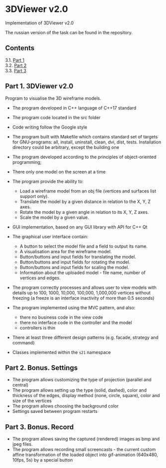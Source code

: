 # 3DViewer v2.0

Implementation of 3DViewer v2.0

The russian version of the task can be found in the repository.


## Contents

   3.1. [Part 1](#part-1-3dviewer-v20) \
   3.2. [Part 2](#part-2-bonus-settings) \
   3.3. [Part 3](#part-3-bonus-record)

## Part 1. 3DViewer v2.0

Program to visualise the 3D wireframe models.

- The program developed in C++ language of C++17 standard
- The program code located in the src folder
- Code writing follow the Google style
- The program built with Makefile which contains standard set of targets for GNU-programs: all, install, uninstall, clean, dvi, dist, tests. Installation directory could be arbitrary, except the building one
- The program developed according to the principles of object-oriented programming;
- There only one model on the screen at a time
- The program provide the ability to:
    - Load a wireframe model from an obj file (vertices and surfaces list support only).
    - Translate the model by a given distance in relation to the X, Y, Z axes.
    - Rotate the model by a given angle in relation to its X, Y, Z axes.
    - Scale the model by a given value.
- GUI implementation, based on any GUI library with API for C++ Qt

- The graphical user interface contain:
    - A button to select the model file and a field to output its name.
    - A visualisation area for the wireframe model.
    - Button/buttons and input fields for translating the model.
    - Button/buttons and input fields for rotating the model.
    - Button/buttons and input fields for scaling the model.
    - Information about the uploaded model - file name, number of vertices and edges.
- The program correctly processes and allows user to view models with details up to 100, 1000, 10,000, 100,000, 1,000,000  vertices without freezing (a freeze is an interface inactivity of more than 0.5 seconds)
- The program implemented using the MVC pattern, and also:
    - there no business code in the view code
    - there no interface code in the controller and the model
    - controllers is thin
- There at least three different design patterns (e.g. facade, strategy and command)
- Classes implemented within the `s21` namespace

## Part 2. Bonus. Settings

- The program allows customizing the type of projection (parallel and central)
- The program allows setting up the type (solid, dashed), color and thickness of the edges, display method (none, circle, square), color and size of the vertices
- The program allows choosing the background color
- Settings saved between program restarts

## Part 3. Bonus. Record

- The program allows saving the captured (rendered) images as bmp and jpeg files.
- The program allows recording small screencasts - the current custom affine transformation of the loaded object into gif-animation (640x480, 10fps, 5s) by a special button
